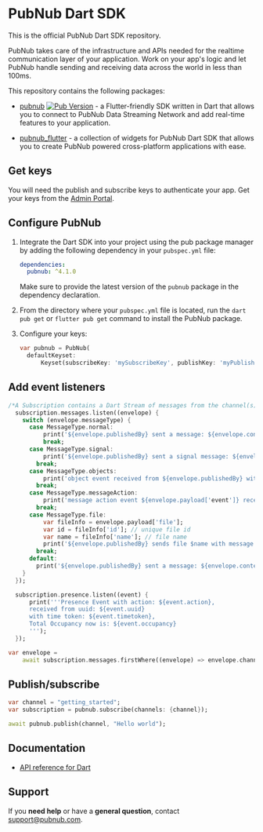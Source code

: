 # PubNub Dart SDK

This is the official PubNub Dart SDK repository. 

PubNub takes care of the infrastructure and APIs needed for the realtime communication layer of your application. Work on your app's logic and let PubNub handle sending and receiving data across the world in less than 100ms.

This repository contains the following packages:

* [pubnub](pubnub/) [![Pub Version](https://img.shields.io/pub/v/pubnub)](https://pub.dev/packages/pubnub) - a Flutter-friendly SDK written in Dart that allows you to connect to PubNub Data Streaming Network and add real-time features to your application.

* [pubnub_flutter](pubnub_flutter/) - a collection of widgets for PubNub Dart SDK that allows you to create PubNub powered cross-platform applications with ease.

## Get keys

You will need the publish and subscribe keys to authenticate your app. Get your keys from the [Admin Portal](https://dashboard.pubnub.com/login).

## Configure PubNub

1. Integrate the Dart SDK into your project using the pub package manager by adding the following dependency in your `pubspec.yml` file:

    ```yaml
    dependencies:
      pubnub: ^4.1.0
    ```

    Make sure to provide the latest version of the `pubnub` package in the dependency declaration.

2. From the directory where your `pubspec.yml` file is located, run the `dart pub get` or `flutter pub get` command to install the PubNub package.

3. Configure your keys:

    ```dart
    var pubnub = PubNub(
      defaultKeyset:
          Keyset(subscribeKey: 'mySubscribeKey', publishKey: 'myPublishKey', uuid: UUID('ReplaceWithYourClientIdentifier')));
    ```

## Add event listeners

```dart
/*A Subscription contains a Dart Stream of messages from the channel(s) to which you are subscribed. You can transform that stream in the usual ways, or add a listener using listen:*/
  subscription.messages.listen((envelope) {
    switch (envelope.messageType) {
      case MessageType.normal:
          print('${envelope.publishedBy} sent a message: ${envelope.content}');
          break;
      case MessageType.signal:
          print('${envelope.publishedBy} sent a signal message: ${envelope.content}');
        break;
      case MessageType.objects:
          print('object event received from ${envelope.publishedBy} with data ${envelope.payload['data']}');
        break;
      case MessageType.messageAction:
          print('message action event ${envelope.payload['event']} received with data ${envelope.payload['data']}');
        break;
      case MessageType.file:
          var fileInfo = envelope.payload['file'];
          var id = fileInfo['id']; // unique file id
          var name = fileInfo['name']; // file name
          print('${envelope.publishedBy} sends file $name with message  ${envelope.payload['message']}');
        break;
      default:
        print('${envelope.publishedBy} sent a message: ${envelope.content}');
    }
  });

  subscription.presence.listen((event) {
      print('''Presence Event with action: ${event.action},
      received from uuid: ${event.uuid}
      with time token: ${event.timetoken},
      Total Occupancy now is: ${event.occupancy}
      ''');
  });

var envelope =
    await subscription.messages.firstWhere((envelope) => envelope.channel == 'my_channel');
```

## Publish/subscribe

```dart
var channel = "getting_started";
var subscription = pubnub.subscribe(channels: {channel});

await pubnub.publish(channel, "Hello world");
```

## Documentation

* [API reference for Dart ](https://www.pubnub.com/docs/sdks/dart)

## Support

If you **need help** or have a **general question**, contact support@pubnub.com.
